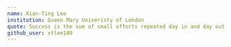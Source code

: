 ```yaml
---
name: Xian-Ting Lee
institution: Queen Mary Univeristy of London
quote: Success is the sum of small efforts repeated day in and day out.
github_user: xtlee180
---
```


